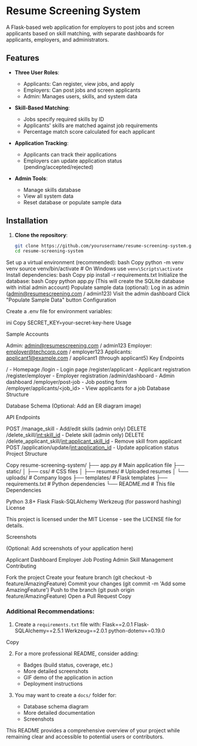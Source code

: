 
# Resume Screening System

A Flask-based web application for employers to post jobs and screen applicants based on skill matching, with separate dashboards for applicants, employers, and administrators.

## Features

- **Three User Roles**:
  - Applicants: Can register, view jobs, and apply
  - Employers: Can post jobs and screen applicants
  - Admin: Manages users, skills, and system data

- **Skill-Based Matching**:
  - Jobs specify required skills by ID
  - Applicants' skills are matched against job requirements
  - Percentage match score calculated for each applicant

- **Application Tracking**:
  - Applicants can track their applications
  - Employers can update application status (pending/accepted/rejected)

- **Admin Tools**:
  - Manage skills database
  - View all system data
  - Reset database or populate sample data

## Installation

1. **Clone the repository**:
   ```bash
   git clone https://github.com/yourusername/resume-screening-system.git
   cd resume-screening-system
Set up a virtual environment (recommended):
bash
Copy
python -m venv venv
source venv/bin/activate  # On Windows use `venv\Scripts\activate`
Install dependencies:
bash
Copy
pip install -r requirements.txt
Initialize the database:
bash
Copy
python app.py
(This will create the SQLite database with initial admin account)
Populate sample data (optional):
Log in as admin (admin@resumescreening.com / admin123)
Visit the admin dashboard
Click "Populate Sample Data" button
Configuration

Create a .env file for environment variables:

ini
Copy
SECRET_KEY=your-secret-key-here
Usage

Sample Accounts

Admin: admin@resumescreening.com / admin123
Employer: employer@techcorp.com / employer123
Applicants: applicant1@example.com / applicant1 (through applicant5)
Key Endpoints

/ - Homepage
/login - Login page
/register/applicant - Applicant registration
/register/employer - Employer registration
/admin/dashboard - Admin dashboard
/employer/post-job - Job posting form
/employer/applicants/<job_id> - View applicants for a job
Database Structure

Database Schema (Optional: Add an ER diagram image)

API Endpoints

POST /manage_skill - Add/edit skills (admin only)
DELETE /delete_skill/<int:skill_id> - Delete skill (admin only)
DELETE /delete_applicant_skill/<int:applicant_skill_id> - Remove skill from applicant
POST /application/update/<int:application_id> - Update application status
Project Structure

Copy
resume-screening-system/
├── app.py                 # Main application file
├── static/
│   ├── css/               # CSS files
│   ├── resumes/           # Uploaded resumes
│   └── uploads/           # Company logos
├── templates/             # Flask templates
├── requirements.txt       # Python dependencies
└── README.md              # This file
Dependencies

Python 3.8+
Flask
Flask-SQLAlchemy
Werkzeug (for password hashing)
License

This project is licensed under the MIT License - see the LICENSE file for details.

Screenshots

(Optional: Add screenshots of your application here)

Applicant Dashboard
Employer Job Posting
Admin Skill Management
Contributing

Fork the project
Create your feature branch (git checkout -b feature/AmazingFeature)
Commit your changes (git commit -m 'Add some AmazingFeature')
Push to the branch (git push origin feature/AmazingFeature)
Open a Pull Request
Copy

### Additional Recommendations:

1. Create a `requirements.txt` file with:
Flask==2.0.1
Flask-SQLAlchemy==2.5.1
Werkzeug==2.0.1
python-dotenv==0.19.0

Copy

2. For a more professional README, consider adding:
   - Badges (build status, coverage, etc.)
   - More detailed screenshots
   - GIF demo of the application in action
   - Deployment instructions

3. You may want to create a `docs/` folder for:
   - Database schema diagram
   - More detailed documentation
   - Screenshots

This README provides a comprehensive overview of your project while remaining clear and accessible to potential users or contributors.